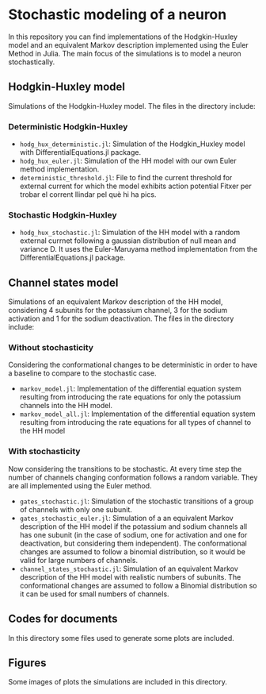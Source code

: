 # Stochastic modeling of a neuron

In this repository you can find implementations of the Hodgkin-Huxley model and an equivalent Markov description implemented using the Euler Method in Julia.
The main focus of the simulations is to model a neuron stochastically.


## Hodgkin-Huxley model
Simulations of the Hodgkin-Huxley model. The files in the directory include:
### Deterministic Hodgkin-Huxley
- `hodg_hux_deterministic.jl`: Simulation of the Hodgkin_Huxley model with DifferentialEquations.jl package.
- `hodg_hux_euler.jl`: Simulation of the HH model with our own Euler method implementation. 
- `deterministic_threshold.jl`: File to find the current threshold for external current for which the model exhibits action potential
Fitxer per trobar el corrent llindar pel què hi ha pics.

### Stochastic Hodgkin-Huxley 
- `hodg_hux_stochastic.jl`: Simulation of the HH model with a random external currnet following a gaussian distribution of null mean and variance D. It uses the Euler-Maruyama method implementation from the DifferentialEquations.jl package.

## Channel states model
Simulations of an equivalent Markov description of the HH model, considering 4 subunits for the potassium channel, 3 for the sodium activation and 1 for the sodium deactivation.
The files in the directory include:

### Without stochasticity
Considering the conformational changes to be deterministic in order to have a baseline to compare to the stochastic case.
- `markov_model.jl`: Implementation of the differential equation system resulting from introducing the rate equations for only the potassium channels into the HH model.
- `markov_model_all.jl`: Implementation of the differential equation system resulting from introducing the rate equations for all types of channel to the HH model

### With stochasticity
Now considering the transitions to be stochastic. At every time step the number of channels changing conformation follows a random variable. They are all implemented using the Euler method.
- `gates_stochastic.jl`: Simulation of the stochastic transitions of a group of channels with only one subunit. 
- `gates_stochastic_euler.jl`: Simulation of a an equivalent Markov description of the HH model if the potassium and sodium channels all has one subunit (in the case of sodium, one for activation and one for deactivation, but considering them independent). The conformational changes are assumed to follow a binomial distribution, so it would be valid for large numbers of channels.
- `channel_states_stochastic.jl`: Simulation of an equivalent Markov description of the HH model with realistic numbers of subunits. The conformational changes are assumed to follow a Binomial distribution so it can be used for small numbers of channels.

## Codes for documents
In this directory some files used to generate some plots are included.

## Figures
Some images of plots the simulations are included in this directory.
